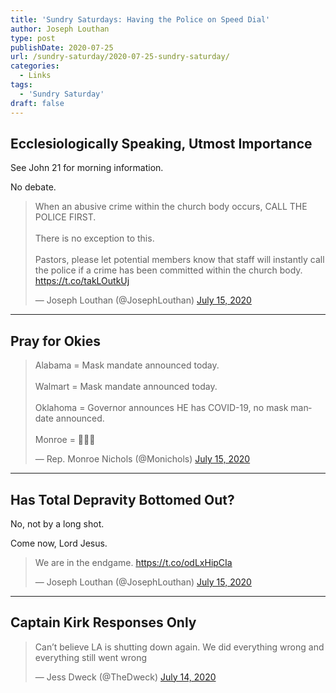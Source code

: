 ```yaml
---
title: 'Sundry Saturdays: Having the Police on Speed Dial'
author: Joseph Louthan
type: post
publishDate: 2020-07-25
url: /sundry-saturday/2020-07-25-sundry-saturday/
categories:
  - Links
tags:
  - 'Sundry Saturday'
draft: false
---
```


## Ecclesiologically Speaking, Utmost Importance

See John 21 for morning information.

No debate.

<blockquote class="twitter-tweet"><p lang="en" dir="ltr">When an abusive crime within the church body occurs, CALL THE POLICE FIRST. <br><br>There is no exception to this.<br><br>Pastors, please let potential members know that staff will instantly call the police if a crime has been committed within the church body. <a href="https://t.co/takLOutkUj">https://t.co/takLOutkUj</a></p>&mdash; Joseph Louthan (@JosephLouthan) <a href="https://twitter.com/JosephLouthan/status/1283440880213426183?ref_src=twsrc%5Etfw">July 15, 2020</a></blockquote> <script async src="https://platform.twitter.com/widgets.js" charset="utf-8"></script>


------

## Pray for Okies

<blockquote class="twitter-tweet"><p lang="en" dir="ltr">Alabama = Mask mandate announced today. <br><br>Walmart = Mask mandate announced today. <br><br>Oklahoma = Governor announces HE has COVID-19, no mask mandate announced. <br><br>Monroe = 🤦🏿‍♂️</p>&mdash; Rep. Monroe Nichols (@Monichols) <a href="https://twitter.com/Monichols/status/1283436238670897152?ref_src=twsrc%5Etfw">July 15, 2020</a></blockquote> <script async src="https://platform.twitter.com/widgets.js" charset="utf-8"></script>


------

## Has Total Depravity Bottomed Out?

No, not by a long shot.

Come now, Lord Jesus.

<blockquote class="twitter-tweet"><p lang="en" dir="ltr">We are in the endgame. <a href="https://t.co/odLxHipCIa">https://t.co/odLxHipCIa</a></p>&mdash; Joseph Louthan (@JosephLouthan) <a href="https://twitter.com/JosephLouthan/status/1283444755435749379?ref_src=twsrc%5Etfw">July 15, 2020</a></blockquote> <script async src="https://platform.twitter.com/widgets.js" charset="utf-8"></script>


------

## Captain Kirk Responses Only

<blockquote class="twitter-tweet"><p lang="en" dir="ltr">Can’t believe LA is shutting down again. We did everything wrong and everything still went wrong</p>&mdash; Jess Dweck (@TheDweck) <a href="https://twitter.com/TheDweck/status/1283079870021545985?ref_src=twsrc%5Etfw">July 14, 2020</a></blockquote> <script async src="https://platform.twitter.com/widgets.js" charset="utf-8"></script>
